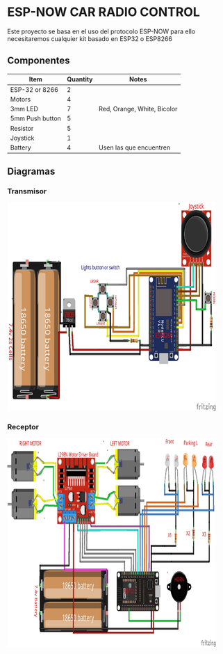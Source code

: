 # ESP-NOW CAR RADIO CONTROL
Este proyecto se basa en el uso del protocolo ESP-NOW para ello necesitaremos cualquier kit basado en ESP32 o ESP8266

## Componentes
| Item             | Quantity | Notes                         |
| ---------------- | -------- | ----------------------------- |
| ESP-32 or 8266   | 2        |                               |
| Motors           | 4        |                               |
| 3mm LED          | 7        | Red, Orange, White, Bicolor   |
| 5mm Push button  | 5        |                               |
| Resistor         | 5        |                               | 
| Joystick         | 1        |                               |
| Battery          | 4        | Usen las que encuentren       |

## Diagramas
### Transmisor
<img src="/IMAGES/00_TX_RC_ESPNOW_CARS_ESP8266.jpg" width="480" height="480" alt="Transmisor ESP8266">

### Receptor
<img src="/IMAGES/01_RX_RC_ESPNOW_CARS_ESP32.jpg" width="480" height="480" alt="Receptor ESP32">
